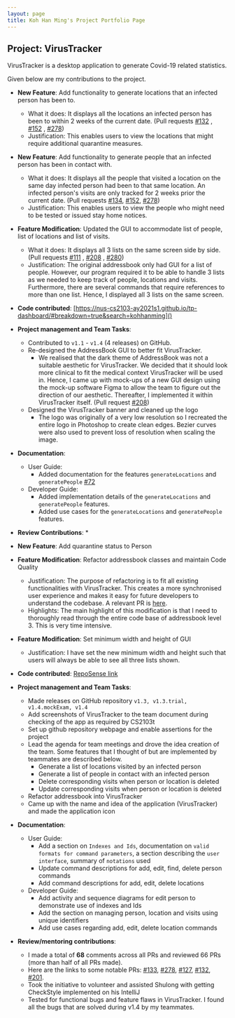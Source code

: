 ```yaml
---
layout: page
title: Koh Han Ming's Project Portfolio Page
---
```


## Project: VirusTracker

VirusTracker is a desktop application to generate Covid-19 related statistics.

Given below are my contributions to the project.

* **New Feature**: Add functionality to generate locations that an infected person has been to.
  * What it does: It displays all the locations an infected person has been to within 2 weeks of the current date.
  (Pull requests [#132](https://github.com/AY2021S1-CS2103T-T13-1/tp/pull/132)
  , [#152](https://github.com/AY2021S1-CS2103T-T13-1/tp/pull/152)
  , [#278](https://github.com/AY2021S1-CS2103T-T13-1/tp/pull/278))
  * Justification: This enables users to view the locations that might require additional quarantine measures.

* **New Feature**: Add functionality to generate people that an infected person has been in contact with.
  * What it does: It displays all the people that visited a location on the same day infected person had been to that same location. An infected person's visits are only tracked for 2 weeks prior the current date.
  (Pull requests [#134](https://github.com/AY2021S1-CS2103T-T13-1/tp/pull/134), [#152](https://github.com/AY2021S1-CS2103T-T13-1/tp/pull/152), [#278](https://github.com/AY2021S1-CS2103T-T13-1/tp/pull/278))
  * Justification: This enables users to view the people who might need to be tested or issued stay home notices.

* **Feature Modification**: Updated the GUI to accommodate list of people, list of locations and list of visits.
  * What it does: It displays all 3 lists on the same screen side by side.
  (Pull requests [#111](https://github.com/AY2021S1-CS2103T-T13-1/tp/pull/111)
  , [#208](https://github.com/AY2021S1-CS2103T-T13-1/tp/pull/208)
  , [#280](https://github.com/AY2021S1-CS2103T-T13-1/tp/pull/280))
  * Justification: The original addressbook only had GUI for a list of people. However, our program required it to be
   able to handle 3 lists as we needed to keep track of people, locations and visits. Furthermore, there are several
   commands that require references to more than one list. Hence, I displayed all 3 lists on the same screen.
 
* **Code contributed**: [https://nus-cs2103-ay2021s1.github.io/tp-dashboard/#breakdown=true&search=kohhanming]()

* **Project management and Team Tasks**:
  * Contributed to `v1.1` - `v1.4` (4 releases) on GitHub. 
  * Re-designed the AddressBook GUI to better fit VirusTracker.
    * We realised that the dark theme of AddressBook was not a suitable aesthetic for VirusTracker. We decided that it
    should look more clinical to fit the medical context VirusTracker will be used in. Hence, I came up with mock-ups
    of a new GUI design using the mock-up software Figma to allow the team to figure out the direction of our aesthetic.
    Thereafter, I implemented it within VirusTracker itself. (Pull request
    [#208](https://github.com/AY2021S1-CS2103T-T13-1/tp/pull/208)) 
  * Designed the VirusTracker banner and cleaned up the logo 
    * The logo was originally of a very low resolution so I recreated the entire logo in Photoshop
    to create clean edges. Bezier curves were also used to prevent loss of resolution when scaling the image.
  

* **Documentation**:
  * User Guide:
    * Added documentation for the features `generateLocations` and `generatePeople` [\#72]()
  * Developer Guide:
    * Added implementation details of the `generateLocations` and `generatePeople` features.
    * Added use cases for the `generateLocations` and `generatePeople` features.


* **Review Contributions**:
  * 



* **New Feature**: Add quarantine status to Person
* **Feature Modification**: Refactor addressbook classes and maintain Code Quality
  * Justification: The purpose of refactoring is to fit all existing functionalities with VirusTracker.
  This creates a more synchronised user experience and makes it easy for future developers to understand the codebase.
  A relevant PR is [here](https://github.com/AY2021S1-CS2103T-T13-1/tp/pull/139).
  * Highlights: The main highlight of this modification is that I need to thoroughly read through the entire code base
  of addressbook level 3. This is very time intensive. 
   <div style="page-break-after: always;"></div> 
* **Feature Modification**: Set minimum width and height of GUI
  * Justification: I have set the new minimum width and height such that users will always be able to see all three lists shown.
* **Code contributed**: [RepoSense link](https://nus-cs2103-ay2021s1.github.io/tp-dashboard/#breakdown=true&search=hopinxian&sort=groupTitle&sortWithin=title&since=2020-08-14&timeframe=commit&mergegroup=&groupSelect=groupByRepos&checkedFileTypes=docs~functional-code~test-code~other&tabOpen=true&tabType=authorship&tabAuthor=hopinxian&tabRepo=AY2021S1-CS2103T-T13-1%2Ftp%5Bmaster%5D&authorshipIsMergeGroup=false&authorshipFileTypes=docs~functional-code~test-code~other)
* **Project management and Team Tasks**:
  * Made releases on GitHub repository `v1.3, v1.3.trial, v1.4.mockExam, v1.4`
  * Add screenshots of VirusTracker to the team document during checking of the app as required by CS2103t
  * Set up github repository webpage and enable assertions for the project
  * Lead the agenda for team meetings and drove the idea creation of the team.
    Some features that I thought of but are implemented by teammates are described below.
    * Generate a list of locations visited by an infected person
    * Generate a list of people in contact with an infected person
    * Delete corresponding visits when person or location is deleted
    * Update corresponding visits when person or location is deleted
  * Refactor addressbook into VirusTracker
  * Came up with the name and idea of the application (VirusTracker) and made the application icon
* **Documentation**:
  * User Guide: 
    * Add a section on `Indexes and Ids`, documentation on `valid formats for command parameters`,
    a section describing the `user interface`, summary of `notations` used
    * Update command descriptions for add, edit, find, delete person commands
    * Add command descriptions for add, edit, delete locations
  * Developer Guide:
    * Add activity and sequence diagrams for edit person to demonstrate use of indexes and Ids
    * Add the section on managing person, location and visits using unique identifiers
    * Add use cases regarding add, edit, delete location commands
* **Review/mentoring contributions**:  
   * I made a total of **68** comments across all PRs and reviewed 66 PRs (more than half of all PRs made). 
   * Here are the links to some notable PRs: [\#133](https://github.com/AY2021S1-CS2103T-T13-1/tp/pull/133), [\#278](https://github.com/AY2021S1-CS2103T-T13-1/tp/pull/278),
     [\#127](https://github.com/AY2021S1-CS2103T-T13-1/tp/pull/127), [\#132](https://github.com/AY2021S1-CS2103T-T13-1/tp/pull/132), 
     [\#201](https://github.com/AY2021S1-CS2103T-T13-1/tp/pull/201). 
   * Took the initiative to volunteer and assisted Shulong with getting CheckStyle implemented on his IntelliJ
   * Tested for functional bugs and feature flaws in VirusTracker. I found all the bugs that are solved during v1.4 by my teammates.

